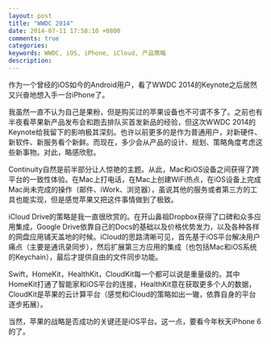 ```yaml
---
layout: post
title: "WWDC 2014"
date: 2014-07-11 17:58:10 +0800
comments: true
categories: 
keywords: WWDC, iOS, iPhone, iCloud, 产品策略
description: 
---
```


作为一个曾经的iOS如今的Android用户，看了WWDC 2014的Keynote之后居然又兴奋地想入手一台iPhone了。

我虽然一直不认为自己是果粉，但是购买过的苹果设备也不可谓不多了。之前也有半夜看苹果新产品发布会和跑去排队买首发新品的经验，但这次WWDC 2014的Keynote给我留下的影响极其深刻。也许以前更多的是作为普通用户，对新硬件、新软件、新服务看个新鲜。而现在，多少会从产品的设计、规划、策略角度考虑这些新事物。对此，略感欣慰。

Continuity自然是前半部分让人惊艳的主题。从此，Mac和iOS设备之间获得了跨平台的一致性体验。在Mac上打电话，在Mac上创建WiFi热点，在iOS设备上完成Mac尚未完成的操作（邮件、iWork、浏览器），虽说其他的服务或者第三方的工具也能实现，但是感觉苹果又把这件事情做到了极致。

iCloud Drive的策略是我一直很欣赏的。在开山鼻祖Dropbox获得了口碑和众多应用集成，Google Drive依靠自己的Docs的基础以及价格优势发力，以及各种各样的网盘应用铺天盖地的时候。iCloud的思路清晰可见，首先基于iOS平台解决用户痛点（主要是通讯录同步），然后扩展第三方应用的集成（也包括Mac和iOS系统的Keychain），最后才提供自由的文件同步功能。

Swift，HomeKit，HealthKit，CloudKit每一个都可以说是重量级的。其中HomeKit打通了智能家和iOS平台的连接，HealthKit意在获取更多个人的数据，CloudKit是苹果的云计算平台（感觉和iCloud的策略如出一辙，依靠自身的平台逐步拓展）。

当然，苹果的战略是否成功的关键还是iOS平台。这一点，要看今年秋天iPhone 6的了。
